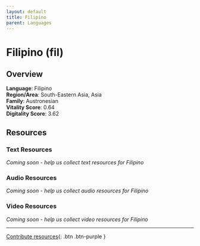 ```yaml
---
layout: default
title: Filipino
parent: Languages
---
```


# Filipino (fil)

## Overview

**Language**: Filipino  
**Region/Area**: South-Eastern Asia, Asia  
**Family**: Austronesian  
**Vitality Score**: 0.64  
**Digitality Score**: 3.62  

## Resources

### Text Resources
*Coming soon - help us collect text resources for Filipino*

### Audio Resources
*Coming soon - help us collect audio resources for Filipino*

### Video Resources
*Coming soon - help us collect video resources for Filipino*

---

[Contribute resources](https://fairtrain.github.io/){: .btn .btn-purple }

